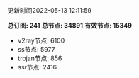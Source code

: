 更新时间2022-05-13 12:11:59

**总订阅: 241**
**总节点: 34891**
**有效节点: 15349**
- v2ray节点: 6100
- ss节点: 5977
- trojan节点: 856
- ssr节点: 2416
